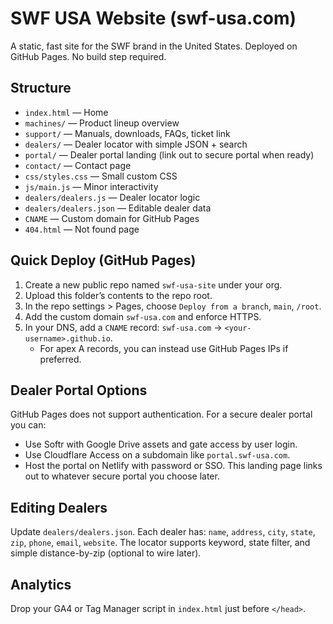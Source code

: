 # SWF USA Website (swf-usa.com)

A static, fast site for the SWF brand in the United States. Deployed on GitHub Pages. No build step required.

## Structure
- `index.html` — Home
- `machines/` — Product lineup overview
- `support/` — Manuals, downloads, FAQs, ticket link
- `dealers/` — Dealer locator with simple JSON + search
- `portal/` — Dealer portal landing (link out to secure portal when ready)
- `contact/` — Contact page
- `css/styles.css` — Small custom CSS
- `js/main.js` — Minor interactivity
- `dealers/dealers.js` — Dealer locator logic
- `dealers/dealers.json` — Editable dealer data
- `CNAME` — Custom domain for GitHub Pages
- `404.html` — Not found page

## Quick Deploy (GitHub Pages)
1. Create a new public repo named `swf-usa-site` under your org.
2. Upload this folder’s contents to the repo root.
3. In the repo settings > Pages, choose `Deploy from a branch`, `main`, `/root`.
4. Add the custom domain `swf-usa.com` and enforce HTTPS.
5. In your DNS, add a `CNAME` record: `swf-usa.com` -> `<your-username>.github.io`.
   - For apex A records, you can instead use GitHub Pages IPs if preferred.

## Dealer Portal Options
GitHub Pages does not support authentication. For a secure dealer portal you can:
- Use Softr with Google Drive assets and gate access by user login.
- Use Cloudflare Access on a subdomain like `portal.swf-usa.com`.
- Host the portal on Netlify with password or SSO.
This landing page links out to whatever secure portal you choose later.

## Editing Dealers
Update `dealers/dealers.json`. Each dealer has: `name`, `address`, `city`, `state`, `zip`, `phone`, `email`, `website`.
The locator supports keyword, state filter, and simple distance-by-zip (optional to wire later).

## Analytics
Drop your GA4 or Tag Manager script in `index.html` just before `</head>`.

